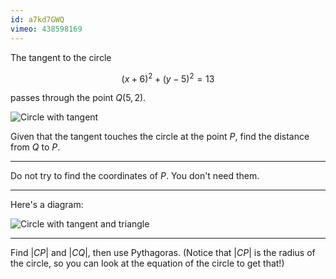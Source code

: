 ```yaml
---
id: a7kd7GWQ
vimeo: 438598169
---
```


The tangent to the circle

$$
(x + 6)^2 + (y - 5)^2 = 13
$$

passes through the point $Q(5, 2).$

![Circle with tangent](/img/learn/geom-18.svg)

Given that the tangent touches the circle at the point $P,$ find the distance from $Q$ to $P.$

---

Do not try to find the coordinates of $P$. You don't need them.

---

Here's a diagram:

![Circle with tangent and triangle](/img/learn/geom-19.svg)

---

Find $|CP|$ and $|CQ|$, then use Pythagoras. (Notice that $|CP|$ is the radius of the circle, so you can look at the equation of the circle to get that!)
